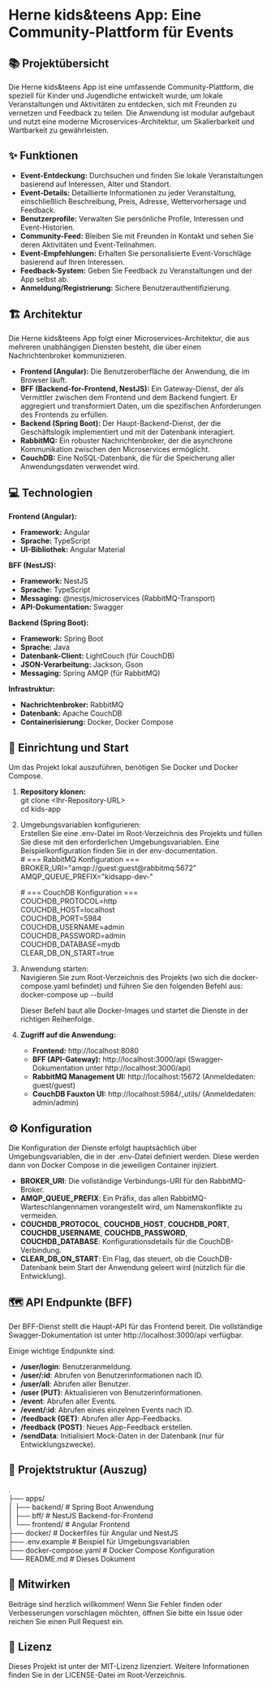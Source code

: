 # **Herne kids&teens App: Eine Community-Plattform für Events**

## **📚 Projektübersicht**

Die Herne kids&teens App ist eine umfassende Community-Plattform, die speziell für Kinder und Jugendliche entwickelt wurde, um lokale Veranstaltungen und Aktivitäten zu entdecken, sich mit Freunden zu vernetzen und Feedback zu teilen. Die Anwendung ist modular aufgebaut und nutzt eine moderne Microservices-Architektur, um Skalierbarkeit und Wartbarkeit zu gewährleisten.

## **✨ Funktionen**

* **Event-Entdeckung:** Durchsuchen und finden Sie lokale Veranstaltungen basierend auf Interessen, Alter und Standort.  
* **Event-Details:** Detaillierte Informationen zu jeder Veranstaltung, einschließlich Beschreibung, Preis, Adresse, Wettervorhersage und Feedback.  
* **Benutzerprofile:** Verwalten Sie persönliche Profile, Interessen und Event-Historien.  
* **Community-Feed:** Bleiben Sie mit Freunden in Kontakt und sehen Sie deren Aktivitäten und Event-Teilnahmen.  
* **Event-Empfehlungen:** Erhalten Sie personalisierte Event-Vorschläge basierend auf Ihren Interessen.  
* **Feedback-System:** Geben Sie Feedback zu Veranstaltungen und der App selbst ab.  
* **Anmeldung/Registrierung:** Sichere Benutzerauthentifizierung.

## **🏗️ Architektur**

Die Herne kids&teens App folgt einer Microservices-Architektur, die aus mehreren unabhängigen Diensten besteht, die über einen Nachrichtenbroker kommunizieren.

* **Frontend (Angular):** Die Benutzeroberfläche der Anwendung, die im Browser läuft.  
* **BFF (Backend-for-Frontend, NestJS):** Ein Gateway-Dienst, der als Vermittler zwischen dem Frontend und dem Backend fungiert. Er aggregiert und transformiert Daten, um die spezifischen Anforderungen des Frontends zu erfüllen.  
* **Backend (Spring Boot):** Der Haupt-Backend-Dienst, der die Geschäftslogik implementiert und mit der Datenbank interagiert.  
* **RabbitMQ:** Ein robuster Nachrichtenbroker, der die asynchrone Kommunikation zwischen den Microservices ermöglicht.  
* **CouchDB:** Eine NoSQL-Datenbank, die für die Speicherung aller Anwendungsdaten verwendet wird.

## **💻 Technologien**

**Frontend (Angular):**

* **Framework:** Angular  
* **Sprache:** TypeScript  
* **UI-Bibliothek:** Angular Material

**BFF (NestJS):**

* **Framework:** NestJS  
* **Sprache:** TypeScript  
* **Messaging:** @nestjs/microservices (RabbitMQ-Transport)  
* **API-Dokumentation:** Swagger

**Backend (Spring Boot):**

* **Framework:** Spring Boot  
* **Sprache:** Java  
* **Datenbank-Client:** LightCouch (für CouchDB)  
* **JSON-Verarbeitung:** Jackson, Gson  
* **Messaging:** Spring AMQP (für RabbitMQ)

**Infrastruktur:**

* **Nachrichtenbroker:** RabbitMQ  
* **Datenbank:** Apache CouchDB  
* **Containerisierung:** Docker, Docker Compose

## **🚀 Einrichtung und Start**

Um das Projekt lokal auszuführen, benötigen Sie Docker und Docker Compose.

1. **Repository klonen:**  
   git clone \<Ihr-Repository-URL\>  
   cd kids-app

2. Umgebungsvariablen konfigurieren:  
   Erstellen Sie eine .env-Datei im Root-Verzeichnis des Projekts und füllen Sie diese mit den erforderlichen Umgebungsvariablen. Eine Beispielkonfiguration finden Sie in der env-documentation.  
   \# \=== RabbitMQ Konfiguration \===  
   BROKER\_URI="amqp://guest:guest@rabbitmq:5672"  
   AMQP\_QUEUE\_PREFIX="kidsapp-dev-"

   \# \=== CouchDB Konfiguration \===  
   COUCHDB\_PROTOCOL=http  
   COUCHDB\_HOST=localhost  
   COUCHDB\_PORT=5984  
   COUCHDB\_USERNAME=admin  
   COUCHDB\_PASSWORD=admin  
   COUCHDB\_DATABASE=mydb  
   CLEAR\_DB\_ON\_START=true

3. Anwendung starten:  
   Navigieren Sie zum Root-Verzeichnis des Projekts (wo sich die docker-compose.yaml befindet) und führen Sie den folgenden Befehl aus:  
   docker-compose up \--build

   Dieser Befehl baut alle Docker-Images und startet die Dienste in der richtigen Reihenfolge.  
4. **Zugriff auf die Anwendung:**  
   * **Frontend:** http://localhost:8080  
   * **BFF (API-Gateway):** http://localhost:3000/api (Swagger-Dokumentation unter http://localhost:3000/api)  
   * **RabbitMQ Management UI:** http://localhost:15672 (Anmeldedaten: guest/guest)  
   * **CouchDB Fauxton UI:** http://localhost:5984/\_utils/ (Anmeldedaten: admin/admin)

## **⚙️ Konfiguration**

Die Konfiguration der Dienste erfolgt hauptsächlich über Umgebungsvariablen, die in der .env-Datei definiert werden. Diese werden dann von Docker Compose in die jeweiligen Container injiziert.

* **BROKER\_URI**: Die vollständige Verbindungs-URI für den RabbitMQ-Broker.  
* **AMQP\_QUEUE\_PREFIX**: Ein Präfix, das allen RabbitMQ-Warteschlangennamen vorangestellt wird, um Namenskonflikte zu vermeiden.  
* **COUCHDB\_PROTOCOL**, **COUCHDB\_HOST**, **COUCHDB\_PORT**, **COUCHDB\_USERNAME**, **COUCHDB\_PASSWORD**, **COUCHDB\_DATABASE**: Konfigurationsdetails für die CouchDB-Verbindung.  
* **CLEAR\_DB\_ON\_START**: Ein Flag, das steuert, ob die CouchDB-Datenbank beim Start der Anwendung geleert wird (nützlich für die Entwicklung).

## **🗺️ API Endpunkte (BFF)**

Der BFF-Dienst stellt die Haupt-API für das Frontend bereit. Die vollständige Swagger-Dokumentation ist unter http://localhost:3000/api verfügbar.

Einige wichtige Endpunkte sind:

* **/user/login**: Benutzeranmeldung.  
* **/user/:id**: Abrufen von Benutzerinformationen nach ID.  
* **/user/all**: Abrufen aller Benutzer.  
* **/user (PUT)**: Aktualisieren von Benutzerinformationen.  
* **/event**: Abrufen aller Events.  
* **/event/:id**: Abrufen eines einzelnen Events nach ID.  
* **/feedback (GET)**: Abrufen aller App-Feedbacks.  
* **/feedback (POST)**: Neues App-Feedback erstellen.  
* **/sendData**: Initialisiert Mock-Daten in der Datenbank (nur für Entwicklungszwecke).

## **📂 Projektstruktur (Auszug)**

.  
├── apps/  
│   ├── backend/             \# Spring Boot Anwendung  
│   ├── bff/                 \# NestJS Backend-for-Frontend  
│   └── frontend/            \# Angular Frontend  
├── docker/                  \# Dockerfiles für Angular und NestJS  
├── .env.example             \# Beispiel für Umgebungsvariablen  
├── docker-compose.yaml      \# Docker Compose Konfiguration  
└── README.md                \# Dieses Dokument

## **🤝 Mitwirken**

Beiträge sind herzlich willkommen\! Wenn Sie Fehler finden oder Verbesserungen vorschlagen möchten, öffnen Sie bitte ein Issue oder reichen Sie einen Pull Request ein.

## **📄 Lizenz**

Dieses Projekt ist unter der MIT-Lizenz lizenziert. Weitere Informationen finden Sie in der LICENSE-Datei im Root-Verzeichnis.
